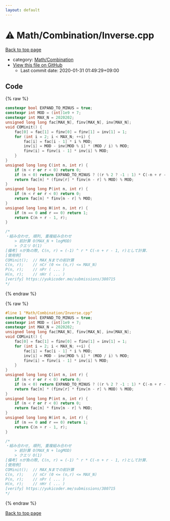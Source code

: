 ```yaml
---
layout: default
---
```


<!-- mathjax config similar to math.stackexchange -->
<script type="text/javascript" async
  src="https://cdnjs.cloudflare.com/ajax/libs/mathjax/2.7.5/MathJax.js?config=TeX-MML-AM_CHTML">
</script>
<script type="text/x-mathjax-config">
  MathJax.Hub.Config({
    TeX: { equationNumbers: { autoNumber: "AMS" }},
    tex2jax: {
      inlineMath: [ ['$','$'] ],
      processEscapes: true
    },
    "HTML-CSS": { matchFontHeight: false },
    displayAlign: "left",
    displayIndent: "2em"
  });
</script>

<script type="text/javascript" src="https://cdnjs.cloudflare.com/ajax/libs/jquery/3.4.1/jquery.min.js"></script>
<script src="https://cdn.jsdelivr.net/npm/jquery-balloon-js@1.1.2/jquery.balloon.min.js" integrity="sha256-ZEYs9VrgAeNuPvs15E39OsyOJaIkXEEt10fzxJ20+2I=" crossorigin="anonymous"></script>
<script type="text/javascript" src="../../../assets/js/copy-button.js"></script>
<link rel="stylesheet" href="../../../assets/css/copy-button.css" />


# :warning: Math/Combination/Inverse.cpp

<a href="../../../index.html">Back to top page</a>

* category: <a href="../../../index.html#7693cf03c5044439a6fc880063ee3289">Math/Combination</a>
* <a href="{{ site.github.repository_url }}/blob/master/Math/Combination/Inverse.cpp">View this file on GitHub</a>
    - Last commit date: 2020-01-31 01:49:29+09:00




## Code

<a id="unbundled"></a>
{% raw %}
```cpp
constexpr bool EXPAND_TO_MINUS = true;
constexpr int MOD = (int)1e9 + 7;
constexpr int MAX_N = 2020202;
unsigned long long fac[MAX_N], finv[MAX_N], inv[MAX_N];
void COMinit() {
    fac[0] = fac[1] = finv[0] = finv[1] = inv[1] = 1;
    for (int i = 2; i < MAX_N; ++i) {
        fac[i] = fac[i - 1] * i % MOD;
        inv[i] = MOD - inv[MOD % i] * (MOD / i) % MOD;
        finv[i] = finv[i - 1] * inv[i] % MOD;
    }
}
unsigned long long C(int n, int r) {
    if (n < r or r < 0) return 0;
    if (n < 0) return EXPAND_TO_MINUS ? ((r % 2 ? -1 : 1) * C(-n + r - 1, r)) : 0;
    return fac[n] * (finv[r] * finv[n - r] % MOD) % MOD;
}
unsigned long long P(int n, int r) {
    if (n < r or r < 0) return 0;
    return fac[n] * finv[n - r] % MOD;
}
unsigned long long H(int n, int r) {
    if (n == 0 and r == 0) return 1;
    return C(n + r - 1, r);
}

/*
・組み合わせ, 順列, 重複組み合わせ
    > 前計算 O(MAX_N + logMOD)
    > クエリ O(1)
[備考] nが負の際, C(n, r) = (-1) ^ r * C(-n + r - 1, r)として計算.
[使用例]
COMinit();  // MAX_Nまでの前計算
C(n, r);    // nCr (0 <= (n,r) <= MAX_N)
P(n, r);    // nPr ( ... )
H(n, r);    // nHr ( ... )
[verify] https://yukicoder.me/submissions/380715
*/

```
{% endraw %}

<a id="bundled"></a>
{% raw %}
```cpp
#line 1 "Math/Combination/Inverse.cpp"
constexpr bool EXPAND_TO_MINUS = true;
constexpr int MOD = (int)1e9 + 7;
constexpr int MAX_N = 2020202;
unsigned long long fac[MAX_N], finv[MAX_N], inv[MAX_N];
void COMinit() {
    fac[0] = fac[1] = finv[0] = finv[1] = inv[1] = 1;
    for (int i = 2; i < MAX_N; ++i) {
        fac[i] = fac[i - 1] * i % MOD;
        inv[i] = MOD - inv[MOD % i] * (MOD / i) % MOD;
        finv[i] = finv[i - 1] * inv[i] % MOD;
    }
}
unsigned long long C(int n, int r) {
    if (n < r or r < 0) return 0;
    if (n < 0) return EXPAND_TO_MINUS ? ((r % 2 ? -1 : 1) * C(-n + r - 1, r)) : 0;
    return fac[n] * (finv[r] * finv[n - r] % MOD) % MOD;
}
unsigned long long P(int n, int r) {
    if (n < r or r < 0) return 0;
    return fac[n] * finv[n - r] % MOD;
}
unsigned long long H(int n, int r) {
    if (n == 0 and r == 0) return 1;
    return C(n + r - 1, r);
}

/*
・組み合わせ, 順列, 重複組み合わせ
    > 前計算 O(MAX_N + logMOD)
    > クエリ O(1)
[備考] nが負の際, C(n, r) = (-1) ^ r * C(-n + r - 1, r)として計算.
[使用例]
COMinit();  // MAX_Nまでの前計算
C(n, r);    // nCr (0 <= (n,r) <= MAX_N)
P(n, r);    // nPr ( ... )
H(n, r);    // nHr ( ... )
[verify] https://yukicoder.me/submissions/380715
*/

```
{% endraw %}

<a href="../../../index.html">Back to top page</a>

